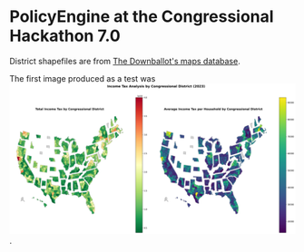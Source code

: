 PolicyEngine at the Congressional Hackathon 7.0
=========================================================

District shapefiles are from [The Downballot's maps database](https://docs.google.com/spreadsheets/d/13XkF59JKzvw4SeSq5mbgIFrJfYjK4amg9JoQE5e9grQ/edit?gid=0#gid=0).

The first image produced as a test was ![Income tax by district](income_tax_by_district.png).
